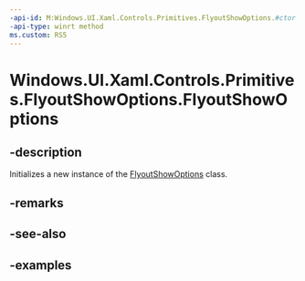 ```yaml
---
-api-id: M:Windows.UI.Xaml.Controls.Primitives.FlyoutShowOptions.#ctor
-api-type: winrt method
ms.custom: RS5
---
```


<!-- Method syntax.
public FlyoutShowOptions.FlyoutShowOptions()
-->

# Windows.UI.Xaml.Controls.Primitives.FlyoutShowOptions.FlyoutShowOptions

## -description

Initializes a new instance of the [FlyoutShowOptions](flyoutshowoptions.md) class.


## -remarks

## -see-also

## -examples


